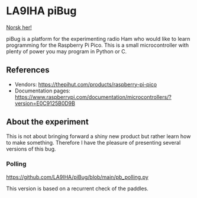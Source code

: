 # LA9IHA piBug
<a href="https://github.com/LA9IHA/piBug/README.md">Norsk her!</a>


piBug is a platform for the experimenting radio Ham who would like to learn programming for the Raspberry Pi Pico. This is a small microcontroller with plenty of power you may program in Python or C.

## References

- Vendors: https://thepihut.com/products/raspberry-pi-pico
- Documentation pages: https://www.raspberrypi.com/documentation/microcontrollers/?version=E0C9125B0D9B 

## About the experiment
This is not about bringing forward a shiny new product but rather learn how to make something. Therefore I have the pleasure of presenting several versions of this bug.

### Polling
https://github.com/LA9IHA/piBug/blob/main/pb_polling.py

This version is based on a recurrent check of the paddles.
